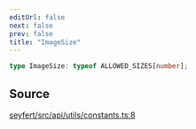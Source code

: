 ```yaml
---
editUrl: false
next: false
prev: false
title: "ImageSize"
---
```


```ts
type ImageSize: typeof ALLOWED_SIZES[number];
```

## Source

[seyfert/src/api/utils/constants.ts:8](https://github.com/potoland/potocuit/blob/fe122a1/src/api/utils/constants.ts#L8)

